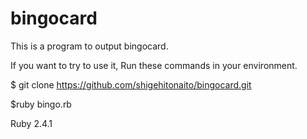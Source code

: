 # bingocard

This is a program to output bingocard.

If you want to try to use it, Run these commands in your environment.

$ git clone https://github.com/shigehitonaito/bingocard.git

$ruby bingo.rb

Ruby 2.4.1
